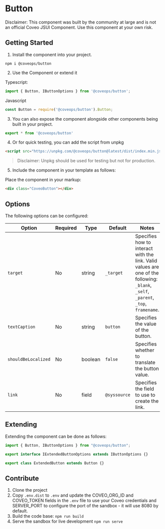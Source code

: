 # Button

Disclaimer: This component was built by the community at large and is not an official Coveo JSUI Component. Use this component at your own risk.

## Getting Started

1. Install the component into your project.

```
npm i @coveops/button
```

2. Use the Component or extend it

Typescript:

```javascript
import { Button, IButtonOptions } from '@coveops/button';
```

Javascript

```javascript
const Button = require('@coveops/button').Button;
```

3. You can also expose the component alongside other components being built in your project.

```javascript
export * from '@coveops/button'
```

4. Or for quick testing, you can add the script from unpkg

```html
<script src="https://unpkg.com/@coveops/button@latest/dist/index.min.js"></script>
```

> Disclaimer: Unpkg should be used for testing but not for production.

5. Include the component in your template as follows:

Place the component in your markup:

```html
<div class="CoveoButton"></div>
```

## Options

The following options can be configured:

|       Option        | Required |  Type   |          Default           |                             Notes                                                                                   |
| ------------------- | -------- | ------- | -------------------------- | ------------------------------------------------------------------------------------------------------------------- |
| `target`            | No       | string  | `_target`                 | Specifies how to interact with the link. Valid values are one of the following: `_blank`, `_self`, `_parent`, `_top`, `framename`. |
| `textCaption`       | No       | string  | `button`                   | Specifies the value of the button.                                                                                  |
| `shouldBeLocalized` | No       | boolean | `false`                    | Specifies whether to translate the button value.                                                                    |
| `link`              | No       | field   | `@syssource`               | Specifies the field to use to create the link.                                                                      |


## Extending

Extending the component can be done as follows:

```javascript
import { Button, IButtonOptions } from "@coveops/button";

export interface IExtendedButtonOptions extends IButtonOptions {}

export class ExtendedButton extends Button {}
```

## Contribute

1. Clone the project
2. Copy `.env.dist` to `.env` and update the COVEO_ORG_ID and COVEO_TOKEN fields in the `.env` file to use your Coveo credentials and SERVER_PORT to configure the port of the sandbox - it will use 8080 by default.
3. Build the code base: `npm run build`
4. Serve the sandbox for live development `npm run serve`